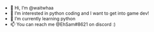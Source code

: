 - 👋 Hi, I’m @waitwhaa
- 👀 I’m interested in python coding and I want to get into game dev!
- 🌱 I’m currently learning python
- 📫 You can reach me @EhSam#8621 on discord :)

<!---
waitwhaa/waitwhaa is a ✨ special ✨ repository because its `README.md` (this file) appears on your GitHub profile.
You can click the Preview link to take a look at your changes.
--->
